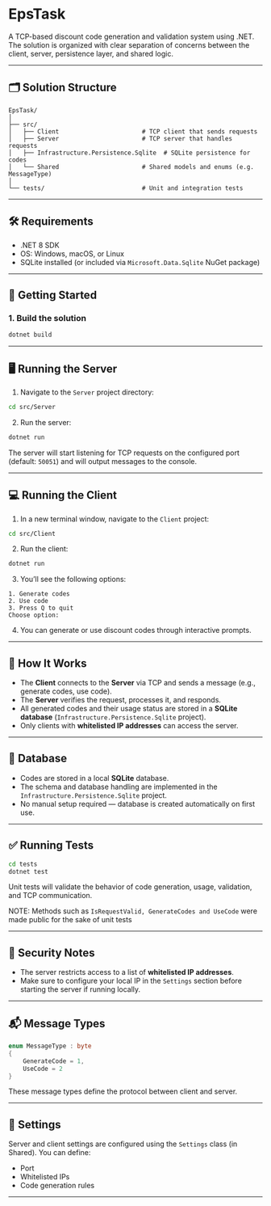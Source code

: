 
# EpsTask

A TCP-based discount code generation and validation system using .NET. The solution is organized with clear separation of concerns between the client, server, persistence layer, and shared logic.

---

## 🗂 Solution Structure

```
EpsTask/
│
├── src/
│   ├── Client                       # TCP client that sends requests
│   ├── Server                       # TCP server that handles requests
│   ├── Infrastructure.Persistence.Sqlite  # SQLite persistence for codes
│   └── Shared                       # Shared models and enums (e.g. MessageType)
│
└── tests/                           # Unit and integration tests
```

---

## 🛠 Requirements

- .NET 8 SDK
- OS: Windows, macOS, or Linux
- SQLite installed (or included via `Microsoft.Data.Sqlite` NuGet package)

---

## 🚀 Getting Started

### 1. Build the solution

```bash
dotnet build
```

---

## 🖥️ Running the Server

1. Navigate to the `Server` project directory:

```bash
cd src/Server
```

2. Run the server:

```bash
dotnet run
```

The server will start listening for TCP requests on the configured port (default: `50051`) and will output messages to the console.

---

## 💻 Running the Client

1. In a new terminal window, navigate to the `Client` project:

```bash
cd src/Client
```

2. Run the client:

```bash
dotnet run
```

3. You’ll see the following options:

```
1. Generate codes
2. Use code
3. Press Q to quit
Choose option:
```

4. You can generate or use discount codes through interactive prompts.

---

## 🧠 How It Works

- The **Client** connects to the **Server** via TCP and sends a message (e.g., generate codes, use code).
- The **Server** verifies the request, processes it, and responds.
- All generated codes and their usage status are stored in a **SQLite database** (`Infrastructure.Persistence.Sqlite` project).
- Only clients with **whitelisted IP addresses** can access the server.

---

## 💾 Database

- Codes are stored in a local **SQLite** database.
- The schema and database handling are implemented in the `Infrastructure.Persistence.Sqlite` project.
- No manual setup required — database is created automatically on first use.

---

## ✅ Running Tests

```bash
cd tests
dotnet test
```

Unit tests will validate the behavior of code generation, usage, validation, and TCP communication.

NOTE: Methods such as `IsRequestValid, GenerateCodes and UseCode` were made public for the sake of unit tests

---

## 🔐 Security Notes

- The server restricts access to a list of **whitelisted IP addresses**.
- Make sure to configure your local IP in the `Settings` section before starting the server if running locally.

---

## 📬 Message Types

```csharp
enum MessageType : byte
{
    GenerateCode = 1,
    UseCode = 2
}
```

These message types define the protocol between client and server.

---

## 📂 Settings

Server and client settings are configured using the `Settings` class (in Shared). You can define:

- Port
- Whitelisted IPs
- Code generation rules

---
